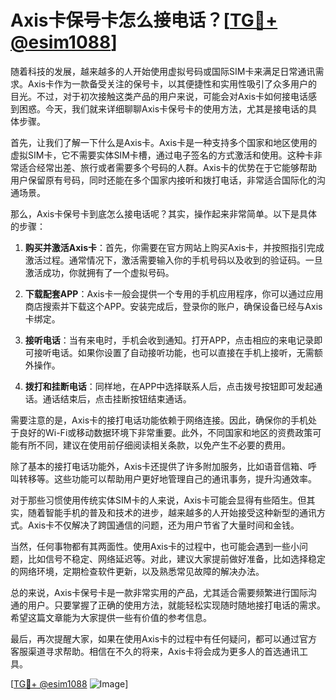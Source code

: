 # Axis卡保号卡怎么接电话？[[TG💪+ @esim1088](https://t.me/s/esim1088)]

随着科技的发展，越来越多的人开始使用虚拟号码或国际SIM卡来满足日常通讯需求。Axis卡作为一款备受关注的保号卡，以其便捷性和实用性吸引了众多用户的目光。不过，对于初次接触这类产品的用户来说，可能会对Axis卡如何接电话感到困惑。今天，我们就来详细聊聊Axis卡保号卡的使用方法，尤其是接电话的具体步骤。

首先，让我们了解一下什么是Axis卡。Axis卡是一种支持多个国家和地区使用的虚拟SIM卡，它不需要实体SIM卡槽，通过电子签名的方式激活和使用。这种卡非常适合经常出差、旅行或者需要多个号码的人群。Axis卡的优势在于它能够帮助用户保留原有号码，同时还能在多个国家内接听和拨打电话，非常适合国际化的沟通场景。

那么，Axis卡保号卡到底怎么接电话呢？其实，操作起来非常简单。以下是具体的步骤：

1. **购买并激活Axis卡**：首先，你需要在官方网站上购买Axis卡，并按照指引完成激活过程。通常情况下，激活需要输入你的手机号码以及收到的验证码。一旦激活成功，你就拥有了一个虚拟号码。

2. **下载配套APP**：Axis卡一般会提供一个专用的手机应用程序，你可以通过应用商店搜索并下载这个APP。安装完成后，登录你的账户，确保设备已经与Axis卡绑定。

3. **接听电话**：当有来电时，手机会收到通知。打开APP，点击相应的来电记录即可接听电话。如果你设置了自动接听功能，也可以直接在手机上接听，无需额外操作。

4. **拨打和挂断电话**：同样地，在APP中选择联系人后，点击拨号按钮即可发起通话。通话结束后，点击挂断按钮结束通话。

需要注意的是，Axis卡的接打电话功能依赖于网络连接。因此，确保你的手机处于良好的Wi-Fi或移动数据环境下非常重要。此外，不同国家和地区的资费政策可能有所不同，建议在使用前仔细阅读相关条款，以免产生不必要的费用。

除了基本的接打电话功能外，Axis卡还提供了许多附加服务，比如语音信箱、呼叫转移等。这些功能可以帮助用户更好地管理自己的通讯事务，提升沟通效率。

对于那些习惯使用传统实体SIM卡的人来说，Axis卡可能会显得有些陌生。但其实，随着智能手机的普及和技术的进步，越来越多的人开始接受这种新型的通讯方式。Axis卡不仅解决了跨国通信的问题，还为用户节省了大量时间和金钱。

当然，任何事物都有其两面性。使用Axis卡的过程中，也可能会遇到一些小问题，比如信号不稳定、网络延迟等。对此，建议大家提前做好准备，比如选择稳定的网络环境，定期检查软件更新，以及熟悉常见故障的解决办法。

总的来说，Axis卡保号卡是一款非常实用的产品，尤其适合需要频繁进行国际沟通的用户。只要掌握了正确的使用方法，就能轻松实现随时随地接打电话的需求。希望这篇文章能为大家提供一些有价值的参考信息。

最后，再次提醒大家，如果在使用Axis卡的过程中有任何疑问，都可以通过官方客服渠道寻求帮助。相信在不久的将来，Axis卡将会成为更多人的首选通讯工具。

[[TG💪+ @esim1088](https://t.me/s/esim1088) ![Image](https://i.postimg.cc/4NQfJmqS/Snipaste-2025-05-13-00-14-12.png)]